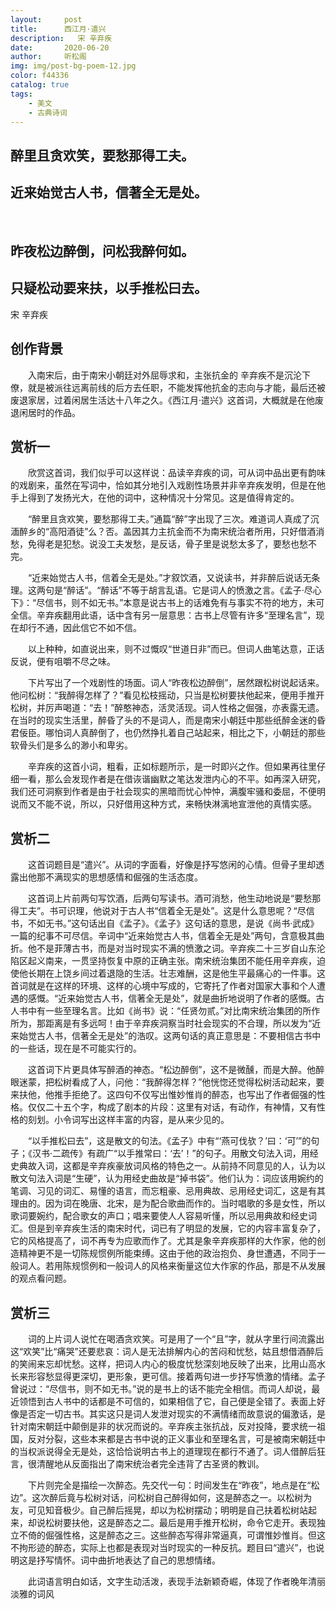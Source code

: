 ```yaml
---
layout:     post
title:      西江月·遣兴
description:   宋 辛弃疾
date:       2020-06-20
author:     听松阁
img: img/post-bg-poem-12.jpg
color: f44336
catalog: true
tags:
    - 美文
    - 古典诗词
---
```


## 醉里且贪欢笑，要愁那得工夫。
## 近来始觉古人书，信著全无是处。
&nbsp;
## 昨夜松边醉倒，问松我醉何如。
## 只疑松动要来扶，以手推松曰去。

宋 辛弃疾

## 创作背景

　　入南宋后，由于南宋小朝廷对外屈辱求和，主张抗金的 辛弃疾不是沉沦下僚，就是被派往远离前线的后方去任职，不能发挥他抗金的志向与才能，最后还被废退家居，过着闲居生活达十八年之久。《西江月·遣兴》这首词，大概就是在他废退闲居时的作品。 





## 赏析一

　　欣赏这首词，我们似乎可以这样说：品读辛弃疾的词，可从词中品出更有韵味的戏剧来，虽然在写词中，恰如其分地引入戏剧性场景并非辛弃疾发明，但是在他手上得到了发扬光大，在他的词中，这种情况十分常见。这是值得肯定的。

　　“醉里且贪欢笑，要愁那得工夫。”通篇“醉”字出现了三次。难道词人真成了沉湎醉乡的“高阳酒徒”么？否。盖因其力主抗金而不为南宋统治者所用，只好借酒消愁，免得老是犯愁。说没工夫发愁，是反话，骨子里是说愁太多了，要愁也愁不完。

　　“近来始觉古人书，信着全无是处。”才叙饮酒，又说读书，并非醉后说话无条理。这两句是“醉话”。“醉话”不等于胡言乱语。它是词人的愤激之言。《孟子·尽心下》：“尽信书，则不如无书。”本意是说古书上的话难免有与事实不符的地方，未可全信。辛弃疾翻用此语，话中含有另一层意思：古书上尽管有许多“至理名言”，现在却行不通，因此信它不如不信。

　　以上种种，如直说出来，则不过慨叹“世道日非”而已。但词人曲笔达意，正话反说，便有咀嚼不尽之味。

　　下片写出了一个戏剧性的场面。词人“昨夜松边醉倒”，居然跟松树说起话来。他问松树：“我醉得怎样了？”看见松枝摇动，只当是松树要扶他起来，便用手推开松树，并厉声喝道：“去！”醉憨神态，活灵活现。词人性格之倔强，亦表露无遗。在当时的现实生活里，醉昏了头的不是词人，而是南宋小朝廷中那些纸醉金迷的昏君佞臣。哪怕词人真醉倒了，也仍然挣扎着自己站起来，相比之下，小朝廷的那些软骨头们是多么的渺小和卑劣。

　　辛弃疾的这首小词，粗看，正如标题所示，是一时即兴之作。但如果再往里仔细一看，那么会发现作者是在借诙谐幽默之笔达发泄内心的不平。如再深入研究，我们还可洞察到作者是由于社会现实的黑暗而忧心忡忡，满腹牢骚和委屈，不便明说而又不能不说，所以，只好借用这种方式，来畅快淋漓地宣泄他的真情实感。





## 赏析二

　　这首词题目是“遣兴”。从词的字面看，好像是抒写悠闲的心情。但骨子里却透露出他那不满现实的思想感情和倔强的生活态度。

　　这首词上片前两句写饮酒，后两句写读书。酒可消愁，他生动地说是“要愁那得工夫”。书可识理，他说对于古人书“信着全无是处”。这是什么意思呢？“尽信书，不如无书。”这句话出自《孟子》。《孟子》这句话的意思，是说《尚书·武成》一篇的纪事不可尽信。辛词中“近来始觉古人书，信着全无是处”两句，含意极其曲折。他不是菲薄古书，而是对当时现实不满的愤激之词。辛弃疾二十三岁自山东沦陷区起义南来，一贯坚持恢复中原的正确主张。南宋统治集团不能任用辛弃疾，迫使他长期在上饶乡间过着退隐的生活。壮志难酬，这是他生平最痛心的一件事。这首词就是在这样的环境、这样的心境中写成的，它寄托了作者对国家大事和个人遭遇的感慨。“近来始觉古人书，信著全无是处”，就是曲折地说明了作者的感慨。古人书中有一些至理名言。比如《尚书》说：“任贤勿贰。”对比南宋统治集团的所作所为，那距离是有多远呵！由于辛弃疾洞察当时社会现实的不合理，所以发为“近来始觉古人书，信著全无是处”的浩叹。这两句话的真正意思是：不要相信古书中的一些话，现在是不可能实行的。

　　这首词下片更具体写醉酒的神态。“松边醉倒”，这不是微醺，而是大醉。他醉眼迷蒙，把松树看成了人，问他：“我醉得怎样？”他恍惚还觉得松树活动起来，要来扶他，他推手拒绝了。这四句不仅写出惟妙惟肖的醉态，也写出了作者倔强的性格。仅仅二十五个字，构成了剧本的片段：这里有对话，有动作，有神情，又有性格的刻划。小令词写出这样丰富的内容，是从来少见的。

　　“以手推松曰去”，这是散文的句法。《孟子》中有“‘燕可伐欤？’曰：‘可’”的句子；《汉书·二疏传》有疏广“以手推常曰：‘去’！”的句子。用散文句法入词，用经史典故入词，这都是辛弃疾豪放词风格的特色之一。从前持不同意见的人，认为以散文句法入词是“生硬”，认为用经史曲故是“掉书袋”。他们认为：词应该用婉约的笔调、习见的词汇、易懂的语言，而忘粗豪、忌用典故、忌用经史词汇，这是有其理由的。因为词在晚唐、北宋，是为配合歌曲而作的。当时唱歌的多是女性，所以歌词要婉约，配合歌女的声口；唱来要使人人容易听懂，所以忌用典故和经史词汇。但是到辛弃疾生活的南宋时代，词已有了明显的发展，它的内容丰富复杂了，它的风格提高了，词不再专为应歌而作了。尤其是象辛弃疾那样的大作家，他的创造精神更不是一切陈规惯例所能束缚。这由于他的政治抱负、身世遭遇，不同于一般词人。若用陈规惯例和一般词人的风格来衡量这位大作家的作品，那是不从发展的观点看问题。





## 赏析三

　　词的上片词人说忙在喝酒贪欢笑。可是用了一个“且”字，就从字里行间流露出这“欢笑”比“痛哭”还要悲哀：词人是无法排解内心的苦闷和忧愁，姑且想借酒醉后的笑闹来忘却忧愁。这样，把词人内心的极度忧愁深刻地反映了出来，比用山高水长来形容愁显得更深切，更形象，更可信。接着两句进一步抒写愤激的情绪。孟子曾说过：“尽信书，则不如无书。”说的是书上的话不能完全相信。而词人却说，最近领悟到古人书中的话都是不可信的，如果相信了它，自己便是全错了。表面上好像是否定一切古书。其实这只是词人发泄对现实的不满情绪而故意说的偏激话，是针对南宋朝廷中颠倒是非的状况而说的。辛弃疾主张抗战，反对投降，要求统一祖国，反对分裂，这些本来都是古书中说的正义事业和至理名言，可是被南宋朝廷中的当权派说得全无是处，这恰恰说明古书上的道理现在都行不通了。词人借醉后狂言，很清醒地从反面指出了南宋统治者完全违背了古圣贤的教训。

　　下片则完全是描绘一次醉态。先交代一句：时间发生在“昨夜”，地点是在“松边”。这次醉后竟与松树对话，问松树自己醉得如何，这是醉态之一。以松树为友，可见知音极少。自己醉后摇晃，却以为松树摆动；明明是自己扶着松树站起来，却说松树要扶他，这是醉态之二。最后是用手推开松树，命令它走开。表现独立不倚的倔强性格，这是醉态之三。这些醉态写得非常逼真，可谓惟妙惟肖。但这不拘形迹的醉态，实际上也都是表现对当时现实的一种反抗。题目曰“遣兴”，也说明这是抒写情怀。词中曲折地表达了自己的思想情绪。

　　此词语言明白如话，文字生动活泼，表现手法新颖奇崛，体现了作者晚年清丽淡雅的词风
